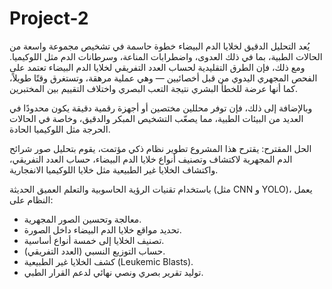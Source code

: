 # Project-2
يُعد التحليل الدقيق لخلايا الدم البيضاء خطوة حاسمة في تشخيص مجموعة واسعة من الحالات الطبية، بما في ذلك العدوى، واضطرابات المناعة، وسرطانات الدم مثل اللوكيميا. ومع ذلك، فإن الطرق التقليدية لحساب العدد التفريقي لخلايا الدم البيضاء تعتمد على الفحص المجهري اليدوي من قبل أخصائيين — وهي عملية مرهقة، وتستغرق وقتًا طويلاً، كما أنها عرضة للخطأ البشري نتيجة التعب البصري واختلاف التقييم بين المختبرين.

وبالإضافة إلى ذلك، فإن توفر محللين مختصين أو أجهزة رقمية دقيقة يكون محدودًا في العديد من البيئات الطبية، مما يصعّب التشخيص المبكر والدقيق، وخاصة في الحالات الحرجة مثل اللوكيميا الحادة.

 الحل المقترح:
يقترح هذا المشروع تطوير نظام ذكي مؤتمت، يقوم بتحليل صور شرائح الدم المجهرية لاكتشاف وتصنيف أنواع خلايا الدم البيضاء، حساب العدد التفريقي، واكتشاف الخلايا غير الطبيعية مثل خلايا اللوكيميا الانفجارية.

باستخدام تقنيات الرؤية الحاسوبية والتعلم العميق الحديثة (مثل CNN و YOLO)، يعمل النظام على:
- معالجة وتحسين الصور المجهرية.
- تحديد مواقع خلايا الدم البيضاء داخل الصورة.
- تصنيف الخلايا إلى خمسة أنواع أساسية.
- حساب التوزيع النسبي (العدد التفريقي).
- كشف الخلايا غير الطبيعية (Leukemic Blasts).
- توليد تقرير بصري ونصي نهائي لدعم القرار الطبي.
